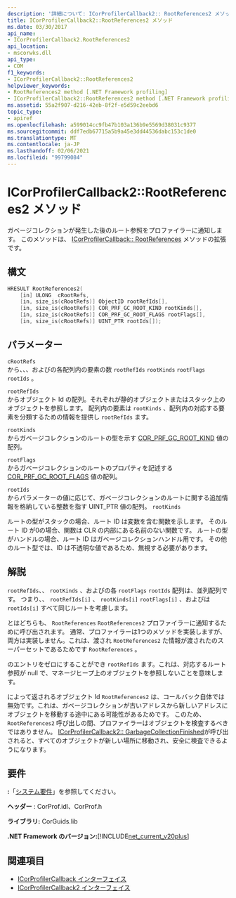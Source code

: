 ```yaml
---
description: '詳細について: ICorProfilerCallback2:: RootReferences2 メソッド'
title: ICorProfilerCallback2::RootReferences2 メソッド
ms.date: 03/30/2017
api_name:
- ICorProfilerCallback2.RootReferences2
api_location:
- mscorwks.dll
api_type:
- COM
f1_keywords:
- ICorProfilerCallback2::RootReferences2
helpviewer_keywords:
- RootReferences2 method [.NET Framework profiling]
- ICorProfilerCallback2::RootReferences2 method [.NET Framework profiling]
ms.assetid: 55a2f907-d216-42eb-8f2f-e5d59c2eebd6
topic_type:
- apiref
ms.openlocfilehash: a599014cc9fb47b103a136b9e5569d38031c9377
ms.sourcegitcommit: ddf7edb67715a5b9a45e3dd44536dabc153c1de0
ms.translationtype: MT
ms.contentlocale: ja-JP
ms.lasthandoff: 02/06/2021
ms.locfileid: "99799084"
---
```

# <a name="icorprofilercallback2rootreferences2-method"></a>ICorProfilerCallback2::RootReferences2 メソッド

ガベージコレクションが発生した後のルート参照をプロファイラーに通知します。 このメソッドは、 [ICorProfilerCallback:: RootReferences](icorprofilercallback-rootreferences-method.md) メソッドの拡張です。  
  
## <a name="syntax"></a>構文  
  
```cpp  
HRESULT RootReferences2(  
    [in] ULONG  cRootRefs,  
    [in, size_is(cRootRefs)] ObjectID rootRefIds[],  
    [in, size_is(cRootRefs)] COR_PRF_GC_ROOT_KIND rootKinds[],  
    [in, size_is(cRootRefs)] COR_PRF_GC_ROOT_FLAGS rootFlags[],  
    [in, size_is(cRootRefs)] UINT_PTR rootIds[]);  
```  
  
## <a name="parameters"></a>パラメーター  

 `cRootRefs`  
 から、、、およびの各配列内の要素の数 `rootRefIds` `rootKinds` `rootFlags` `rootIds` 。  
  
 `rootRefIds`  
 からオブジェクト Id の配列。それぞれが静的オブジェクトまたはスタック上のオブジェクトを参照します。 配列内の要素は `rootKinds` 、配列内の対応する要素を分類するための情報を提供し `rootRefIds` ます。  
  
 `rootKinds`  
 からガベージコレクションのルートの型を示す [COR_PRF_GC_ROOT_KIND](cor-prf-gc-root-kind-enumeration.md) 値の配列。  
  
 `rootFlags`  
 からガベージコレクションのルートのプロパティを記述する [COR_PRF_GC_ROOT_FLAGS](cor-prf-gc-root-flags-enumeration.md) 値の配列。  
  
 `rootIds`  
 からパラメーターの値に応じて、ガベージコレクションのルートに関する追加情報を格納している整数を指す UINT_PTR 値の配列。 `rootKinds`  
  
 ルートの型がスタックの場合、ルート ID は変数を含む関数を示します。 そのルート ID が0の場合、関数は CLR の内部にある名前のない関数です。 ルートの型がハンドルの場合、ルート ID はガベージコレクションハンドル用です。 その他のルート型では、ID は不透明な値であるため、無視する必要があります。  
  
## <a name="remarks"></a>解説  

 `rootRefIds`、、 `rootKinds` 、およびの各 `rootFlags` `rootIds` 配列は、並列配列です。 つまり、、 `rootRefIds[i]` 、 `rootKinds[i]` `rootFlags[i]` 、およびは `rootIds[i]` すべて同じルートを考慮します。  
  
 とはどちらも、 `RootReferences` `RootReferences2` プロファイラーに通知するために呼び出されます。 通常、プロファイラーは1つのメソッドを実装しますが、両方は実装しません。これは、渡され `RootReferences2` た情報が渡されたのスーパーセットであるためです `RootReferences` 。  
  
 のエントリをゼロにすることができ `rootRefIds` ます。これは、対応するルート参照が null で、マネージヒープ上のオブジェクトを参照しないことを意味します。  
  
 によって返されるオブジェクト Id `RootReferences2` は、コールバック自体では無効です。これは、ガベージコレクションが古いアドレスから新しいアドレスにオブジェクトを移動する途中にある可能性があるためです。 このため、`RootReferences2` 呼び出しの間、プロファイラーはオブジェクトを検査するべきではありません。 [ICorProfilerCallback2:: GarbageCollectionFinished](icorprofilercallback2-garbagecollectionfinished-method.md)が呼び出されると、すべてのオブジェクトが新しい場所に移動され、安全に検査できるようになります。  
  
## <a name="requirements"></a>要件  

 **:**「[システム要件](../../get-started/system-requirements.md)」を参照してください。  
  
 **ヘッダー** : CorProf.idl、CorProf.h  
  
 **ライブラリ:** CorGuids.lib  
  
 **.NET Framework のバージョン:**[!INCLUDE[net_current_v20plus](../../../../includes/net-current-v20plus-md.md)]  
  
## <a name="see-also"></a>関連項目

- [ICorProfilerCallback インターフェイス](icorprofilercallback-interface.md)
- [ICorProfilerCallback2 インターフェイス](icorprofilercallback2-interface.md)
